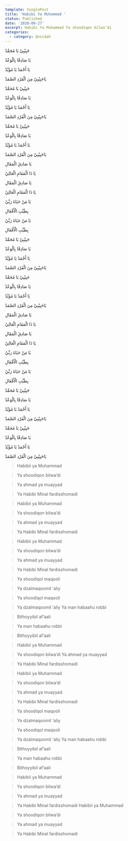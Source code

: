 ```yaml
---
template: SinglePost
title: 'Habibi Ya Muhammad '
status: Published
date: '2020-09-27'
excerpt: Habibi Ya Muhammad Ya shoodiqon bilwa’di
categories:
  - category: Qosidah
---
```


حَبِيْبِيْ يَا مُحَمَّدْ  

يَا صَادِقًا بِالْوَعْدْ  
 
يَا أَحْمَدْ يَا مُؤَيَّدْ  

يَاحَبِيْبِيْ مِنَ الْفَرْدِ الصَّمَدْ   
حَبِيْبِيْ يَا مُحَمَّدْ  
 
يَا صَادِقًا بِالْوَعْدْ  

يَا أَحْمَدْ يَا مُؤَيَّدْ  
 
يَاحَبِيْبِيْ مِنَ الْفَرْدِ الصَّمَدْ  


حَبِيْبِيْ يَا مُحَمَّدْ  
 
يَا صَادِقًا بِالْوَعْدْ  
 
يَا أَحْمَدْ يَا مُؤَيَّدْ  
 
يَاحَبِيْبِيْ مِنَ الْفَرْدِ الصَّمَدْ  

يَا صَادِقَ الْمَقَالِ  

يَا ذَا الْمَقَامِ الْعَالِيْ  

يَا صَادِقَ الْمَقَالِ  
 
يَا ذَا الْمَقَامِ الْعَالِيْ  
  
يَا مَنْ حَبَاهُ رَبِّيْ  


بِطَيِّبِ الْأَفْعَالِ  

يَا مَنْ حَبَاهُ رَبِّيْ  

بِطَيِّبِ الْأَفْعَالِ  

حَبِيْبِيْ يَا مُحَمَّدْ  

يَا صَادِقًا بِالْوَعْدْ  
  
يَا أَحْمَدْ يَا مُؤَيَّدْ  

يَاحَبِيْبِيْ مِنَ الْفَرْدِ الصَّمَدْ  
 
حَبِيْبِيْ يَا مُحَمَّدْ  

يَا صَادِقًا بِالْوَعْدْ  
 

يَا أَحْمَدْ يَا مُؤَيَّدْ  

يَاحَبِيْبِيْ مِنَ الْفَرْدِ الصَّمَدْ  
 
يَا صَادِقَ الْمَقَالِ  

يَا ذَا الْمَقَامِ الْعَالِيْ  

يَا صَادِقَ الْمَقَالِ  

يَا ذَا الْمَقَامِ الْعَالِيْ
  
يَا مَنْ حَبَاهُ رَبِّيْ  

بِطَيِّبِ الْأَفْعَالِ  

يَا مَنْ حَبَاهُ رَبِّيْ  

بِطَيِّبِ الْأَفْعَالِ  
 
حَبِيْبِيْ يَا مُحَمَّدْ  

يَا صَادِقًا بِالْوَعْدْ  
 
يَا أَحْمَدْ يَا مُؤَيَّدْ  

يَاحَبِيْبِيْ مِنَ الْفَرْدِ الصَّمَدْ  
  
حَبِيْبِيْ يَا مُحَمَّدْ  
 
يَا صَادِقًا بِالْوَعْدْ  
 
يَا أَحْمَدْ يَا مُؤَيَّدْ  
 
يَاحَبِيْبِيْ مِنَ الْفَرْدِ الصَّمَدْ  



> Habibii ya Muhammad  
> Ya shoodiqon bilwa’di 
> Ya ahmad ya muayyad  
> Ya Habibi Minal fardisshomadi 
> Habibii ya Muhammad 
> Ya shoodiqon bilwa’di  
> Ya ahmad ya muayyad 
> Ya Habibi Minal fardisshomadi  
> Habibii ya Muhammad 
> Ya shoodiqon bilwa’di 
> Ya ahmad ya muayyad 
> Ya Habibi Minal fardisshomadi  
> Ya shoodiqol maqooli  
> Ya dzalmaqoomil ‘aliy  
> Ya shoodiqol maqooli 
> Ya dzalmaqoomil ‘aliy
> Ya man habaahu robbi  
> Bithoyyibil af’aali  
> Ya man habaahu robbi  
> Bithoyyibil af’aali  
> Habibii ya Muhammad  
> Ya shoodiqon bilwa’di
> Ya ahmad ya muayyad  
> Ya Habibi Minal fardisshomadi 
> Habibii ya Muhammad  
> Ya shoodiqon bilwa’di 
> Ya ahmad ya muayyad  
> Ya Habibi Minal fardisshomadi 
> Ya shoodiqol maqooli  
> Ya dzalmaqoomil ‘aliy  
> Ya shoodiqol maqooli  
> Ya dzalmaqoomil ‘aliy
> Ya man habaahu robbi  
> Bithoyyibil af’aali  
> Ya man habaahu robbi  
> Bithoyyibil af’aali 
> Habibii ya Muhammad  
> Ya shoodiqon bilwa’di 
> Ya ahmad ya muayyad  
> Ya Habibi Minal fardisshomadi
> Habibii ya Muhammad 
> Ya shoodiqon bilwa’di 
> Ya ahmad ya muayyad 
> Ya Habibi Minal fardisshomadi
